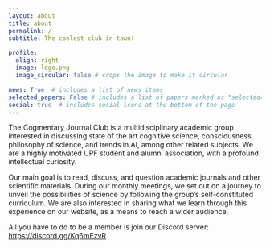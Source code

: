 ```yaml
---
layout: about
title: about
permalink: /
subtitle: The coolest club in town!

profile:
  align: right
  image: logo.png
  image_circular: false # crops the image to make it circular

news: True  # includes a list of news items
selected_papers: False # includes a list of papers marked as "selected={true}"
social: true  # includes social icons at the bottom of the page
---
```


The Cogmentary Journal Club is a multidisciplinary academic group interested in discussing state of the art cognitive science, consciousness, philosophy of science, and trends in AI, among other related subjects. We are a highly motivated UPF student and alumni association, with a profound intellectual curiosity. 


Our main goal is to read, discuss, and question academic journals and other scientific materials. During our monthly meetings, we set out on a journey to unveil the possibilities of science by following the group’s self-constituted curriculum. We are also interested in sharing what we learn through this experience on our website, as a means to reach a wider audience.

 
All you have to do to be a member is join our Discord server: https://discord.gg/Kq6mEzvR 

